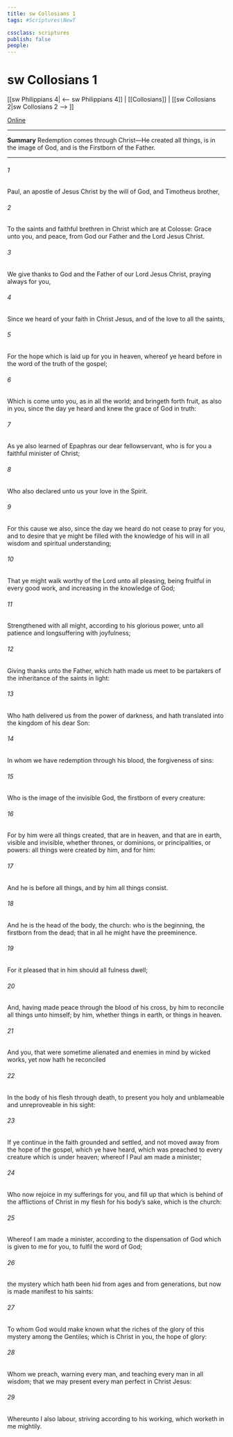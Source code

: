 ```yaml
---
title: sw Collosians 1
tags: #Scriptures\NewT

cssclass: scriptures
publish: false
people:
---
```


# sw Collosians 1
[[sw Philippians 4| <-- sw Philippians 4]] | [[Collosians]] | [[sw Collosians 2|sw Collosians 2 --> ]]

[Online](https://churchofjesuschrist.org/study/scriptures/nt/col/1?lang=eng)

---
__Summary__
Redemption comes through Christ—He created all things, is in the image of God, and is the Firstborn of the Father.

---
###### 1 
Paul, an apostle of Jesus Christ by the will of God, and Timotheus  brother,

###### 2 
To the saints and faithful brethren in Christ which are at Colosse: Grace  unto you, and peace, from God our Father and the Lord Jesus Christ.

###### 3 
We give thanks to God and the Father of our Lord Jesus Christ, praying always for you,

###### 4 
Since we heard of your faith in Christ Jesus, and of the love  to all the saints,

###### 5 
For the hope which is laid up for you in heaven, whereof ye heard before in the word of the truth of the gospel;

###### 6 
Which is come unto you, as  in all the world; and bringeth forth fruit, as  also in you, since the day ye heard  and knew the grace of God in truth:

###### 7 
As ye also learned of Epaphras our dear fellowservant, who is for you a faithful minister of Christ;

###### 8 
Who also declared unto us your love in the Spirit.

###### 9 
For this cause we also, since the day we heard  do not cease to pray for you, and to desire that ye might be filled with the knowledge of his will in all wisdom and spiritual understanding;

###### 10 
That ye might walk worthy of the Lord unto all pleasing, being fruitful in every good work, and increasing in the knowledge of God;

###### 11 
Strengthened with all might, according to his glorious power, unto all patience and longsuffering with joyfulness;

###### 12 
Giving thanks unto the Father, which hath made us meet to be partakers of the inheritance of the saints in light:

###### 13 
Who hath delivered us from the power of darkness, and hath translated  into the kingdom of his dear Son:

###### 14 
In whom we have redemption through his blood,  the forgiveness of sins:

###### 15 
Who is the image of the invisible God, the firstborn of every creature:

###### 16 
For by him were all things created, that are in heaven, and that are in earth, visible and invisible, whether  thrones, or dominions, or principalities, or powers: all things were created by him, and for him:

###### 17 
And he is before all things, and by him all things consist.

###### 18 
And he is the head of the body, the church: who is the beginning, the firstborn from the dead; that in all  he might have the preeminence.

###### 19 
For it pleased  that in him should all fulness dwell;

###### 20 
And, having made peace through the blood of his cross, by him to reconcile all things unto himself; by him,  whether  things in earth, or things in heaven.

###### 21 
And you, that were sometime alienated and enemies in  mind by wicked works, yet now hath he reconciled

###### 22 
In the body of his flesh through death, to present you holy and unblameable and unreproveable in his sight:

###### 23 
If ye continue in the faith grounded and settled, and  not moved away from the hope of the gospel, which ye have heard,  which was preached to every creature which is under heaven; whereof I Paul am made a minister;

###### 24 
Who now rejoice in my sufferings for you, and fill up that which is behind of the afflictions of Christ in my flesh for his body’s sake, which is the church:

###### 25 
Whereof I am made a minister, according to the dispensation of God which is given to me for you, to fulfil the word of God;

###### 26 
 the mystery which hath been hid from ages and from generations, but now is made manifest to his saints:

###### 27 
To whom God would make known what  the riches of the glory of this mystery among the Gentiles; which is Christ in you, the hope of glory:

###### 28 
Whom we preach, warning every man, and teaching every man in all wisdom; that we may present every man perfect in Christ Jesus:

###### 29 
Whereunto I also labour, striving according to his working, which worketh in me mightily.

